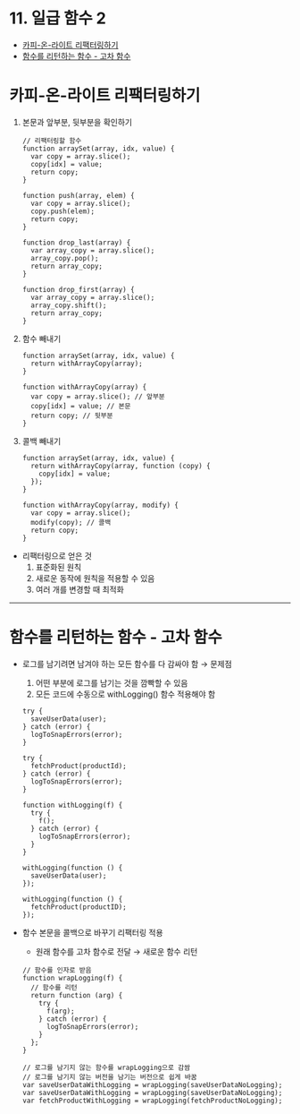 # 11. 일급 함수 2

- [카피-온-라이트 리팩터링하기](#카피-온-라이트-리팩터링하기)
- [함수를 리턴하는 함수 - 고차 함수](#함수를-리턴하는-함수---고차-함수)

# 카피-온-라이트 리팩터링하기

1. 본문과 앞부분, 뒷부분을 확인하기

   ```tsx
   // 리팩터링할 함수
   function arraySet(array, idx, value) {
     var copy = array.slice();
     copy[idx] = value;
     return copy;
   }

   function push(array, elem) {
     var copy = array.slice();
     copy.push(elem);
     return copy;
   }

   function drop_last(array) {
     var array_copy = array.slice();
     array_copy.pop();
     return array_copy;
   }

   function drop_first(array) {
     var array_copy = array.slice();
     array_copy.shift();
     return array_copy;
   }
   ```

2. 함수 빼내기

   ```tsx
   function arraySet(array, idx, value) {
     return withArrayCopy(array);
   }

   function withArrayCopy(array) {
     var copy = array.slice(); // 앞부분
     copy[idx] = value; // 본문
     return copy; // 뒷부분
   }
   ```

3. 콜백 빼내기

   ```tsx
   function arraySet(array, idx, value) {
     return withArrayCopy(array, function (copy) {
       copy[idx] = value;
     });
   }

   function withArrayCopy(array, modify) {
     var copy = array.slice();
     modify(copy); // 콜백
     return copy;
   }
   ```

- 리팩터링으로 얻은 것
  1. 표준화된 원칙
  2. 새로운 동작에 원칙을 적용할 수 있음
  3. 여러 개를 변경할 때 최적화

---

# 함수를 리턴하는 함수 - 고차 함수

- 로그를 남기려면 남겨야 하는 모든 함수를 다 감싸야 함 → 문제점

  1. 어떤 부분에 로그를 남기는 것을 깜빡할 수 있음
  2. 모든 코드에 수동으로 withLogging() 함수 적용해야 함

  ```tsx
  try {
    saveUserData(user);
  } catch (error) {
    logToSnapErrors(error);
  }

  try {
    fetchProduct(productId);
  } catch (error) {
    logToSnapErrors(error);
  }
  ```

  ```tsx
  function withLogging(f) {
    try {
      f();
    } catch (error) {
      logToSnapErrors(error);
    }
  }

  withLogging(function () {
    saveUserData(user);
  });

  withLogging(function () {
    fetchProduct(productID);
  });
  ```

- 함수 본문을 콜백으로 바꾸기 리팩터링 적용

  - 원래 함수를 고차 함수로 전달 → 새로운 함수 리턴

  ```tsx
  // 함수를 인자로 받음
  function wrapLogging(f) {
    // 함수를 리턴
    return function (arg) {
      try {
        f(arg);
      } catch (error) {
        logToSnapErrors(error);
      }
    };
  }

  // 로그를 남기지 않는 함수를 wrapLogging으로 감쌈
  // 로그를 남기지 않는 버전을 남기는 버전으로 쉽게 바꿈
  var saveUserDataWithLogging = wrapLogging(saveUserDataNoLogging);
  var saveUserDataWithLogging = wrapLogging(saveUserDataNoLogging);
  var fetchProductWithLogging = wrapLogging(fetchProductNoLogging);
  ```
